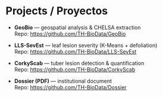 # Projects / Proyectos

- **GeoBio** — geospatial analysis & CHELSA extraction  
  Repo: https://github.com/TH-BioData/GeoBio

- **LLS-SevEst** — leaf lesion severity (K-Means + defoliation)  
  Repo: https://github.com/TH-BioData/LLS-SevEst

- **CorkyScab** — tuber lesion detection & quantification  
  Repo: https://github.com/TH-BioData/CorkyScab

- **Dossier (PDF)** — institutional document  
  Repo: https://github.com/TH-BioData/Dossier
